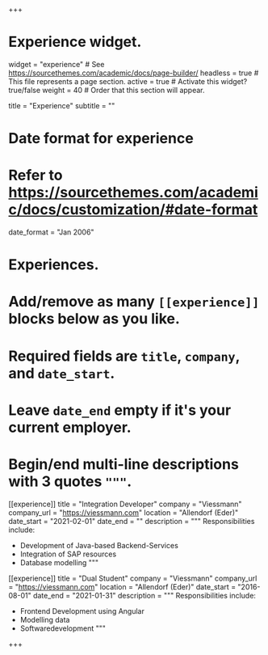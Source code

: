 +++
# Experience widget.
widget = "experience"  # See https://sourcethemes.com/academic/docs/page-builder/
headless = true  # This file represents a page section.
active = true  # Activate this widget? true/false
weight = 40  # Order that this section will appear.

title = "Experience"
subtitle = ""

# Date format for experience
#   Refer to https://sourcethemes.com/academic/docs/customization/#date-format
date_format = "Jan 2006"

# Experiences.
#   Add/remove as many `[[experience]]` blocks below as you like.
#   Required fields are `title`, `company`, and `date_start`.
#   Leave `date_end` empty if it's your current employer.
#   Begin/end multi-line descriptions with 3 quotes `"""`.
[[experience]]
  title = "Integration Developer"
  company = "Viessmann"
  company_url = "https://viessmann.com"
  location = "Allendorf (Eder)"
  date_start = "2021-02-01"
  date_end = ""
  description = """
  Responsibilities include:
  
  * Development of Java-based Backend-Services
  * Integration of SAP resources
  * Database modelling
  """

[[experience]]
  title = "Dual Student"
  company = "Viessmann"
  company_url = "https://viessmann.com"
  location = "Allendorf (Eder)"
  date_start = "2016-08-01"
  date_end = "2021-01-31"
  description = """
  Responsibilities include:
  
  * Frontend Development using Angular
  * Modelling data
  * Softwaredevelopment
  """

+++
